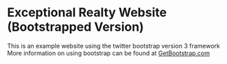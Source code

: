 # Exceptional Realty Website (Bootstrapped Version)

This is an example website using the twitter bootstrap version 3 framework
More information on using bootstrap can be found at
[GetBootstrap.com](http://getbootstrap.com)